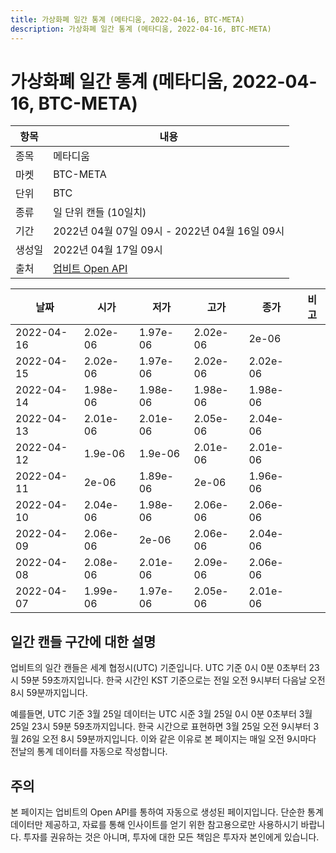 ```yaml
---
title: 가상화폐 일간 통계 (메타디움, 2022-04-16, BTC-META)
description: 가상화폐 일간 통계 (메타디움, 2022-04-16, BTC-META)
---
```



가상화폐 일간 통계 (메타디움, 2022-04-16, BTC-META)
===

|항목|내용|
|--|--|
|종목|메타디움|
|마켓|BTC-META|
|단위|BTC|
|종류|일 단위 캔들 (10일치)|
|기간|2022년 04월 07일 09시 - 2022년 04월 16일 09시|
|생성일|2022년 04월 17일 09시|
|출처|[업비트 Open API](https://docs.upbit.com)|


|날짜|시가|저가|고가|종가|비고|
|--|--|--|--|--|--|
|2022-04-16|2.02e-06|1.97e-06|2.02e-06|2e-06|    |
|2022-04-15|2.02e-06|1.97e-06|2.02e-06|2.02e-06|    |
|2022-04-14|1.98e-06|1.98e-06|1.98e-06|1.98e-06|    |
|2022-04-13|2.01e-06|2.01e-06|2.05e-06|2.04e-06|    |
|2022-04-12|1.9e-06|1.9e-06|2.01e-06|2.01e-06|    |
|2022-04-11|2e-06|1.89e-06|2e-06|1.96e-06|    |
|2022-04-10|2.04e-06|1.98e-06|2.06e-06|2.06e-06|    |
|2022-04-09|2.06e-06|2e-06|2.06e-06|2.04e-06|    |
|2022-04-08|2.08e-06|2.01e-06|2.09e-06|2.06e-06|    |
|2022-04-07|1.99e-06|1.97e-06|2.05e-06|2.01e-06|    |


일간 캔들 구간에 대한 설명
---


업비트의 일간 캔들은 세계 협정시(UTC) 기준입니다. 
UTC 기준 0시 0분 0초부터 23시 59분 59초까지입니다. 
한국 시간인 KST 기준으로는 전일 오전 9시부터 다음날 오전 8시 59분까지입니다. 


예를들면, UTC 기준 3월 25일 데이터는 UTC 시준 3월 25일 0시 0분 0초부터 3월 25일 23시 59분 59초까지입니다. 
한국 시간으로 표현하면 3월 25일 오전 9시부터 3월 26일 오전 8시 59분까지입니다. 
이와 같은 이유로 본 페이지는 매일 오전 9시마다 전날의 통계 데이터를 자동으로 작성합니다. 


주의
---


본 페이지는 업비트의 Open API를 통하여 자동으로 생성된 페이지입니다. 
단순한 통계 데이터만 제공하고, 자료를 통해 인사이트를 얻기 위한 참고용으로만 사용하시기 바랍니다. 
투자를 권유하는 것은 아니며, 투자에 대한 모든 책임은 투자자 본인에게 있습니다. 
